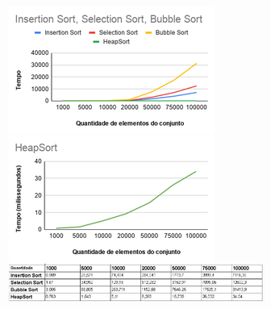 ![alt text](https://github.com/gustavolimav/C/blob/main/EstruturasDeDados/Algoritmos%20de%20ordena%C3%A7%C3%A3o/heapsort/glvm_pmama_algoritmos_grafico_c.jpg)
![alt text](https://github.com/gustavolimav/C/blob/main/EstruturasDeDados/Algoritmos%20de%20ordena%C3%A7%C3%A3o/heapsort/glvm_pmama_heapsort_grafico_c.jpg)
![alt text](https://github.com/gustavolimav/C/blob/main/EstruturasDeDados/Algoritmos%20de%20ordena%C3%A7%C3%A3o/heapsort/glvm_pmama_heapsort_tabela_c.jpg)
